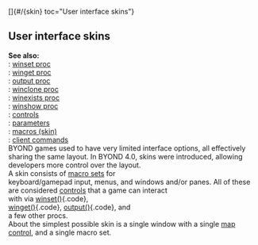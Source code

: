 []{#/{skin} toc="User interface skins"}    
## User interface skins    
**See also:**    
:   [winset proc](/ref/proc/winset/winset.md)    
:   [winget proc](/ref/proc/winget/winget.md)    
:   [output proc](/ref/proc/output/output.md)    
:   [winclone proc](/ref/proc/winclone/winclone.md)    
:   [winexists proc](/ref/proc/winexists/winexists.md)    
:   [winshow proc](/ref/proc/winshow/winshow.md)    
:   [controls](/ref/%7Bskin%7D/control/control.md)    
:   [parameters](/ref/%7Bskin%7D/param/param.md)    
:   [macros (skin)](/ref/%7Bskin%7D/macros/macros.md)    
:   [client commands](/ref/%7Bskin%7D/commands/commands.md)    
BYOND games used to have very limited interface options, all effectively    
sharing the same layout. In BYOND 4.0, skins were introduced, allowing    
developers more control over the layout.    
A skin consists of [macro sets](/ref/%7Bskin%7D/macros/macros.md) for    
keyboard/gamepad input, menus, and windows and/or panes. All of these    
are considered [controls](/ref/%7Bskin%7D/control/control.md) that a game can interact    
with via [winset()](/ref/proc/winset/winset.md){.code},    
[winget()](/ref/proc/winget/winget.md){.code}, [output()](/ref/proc/output/output.md){.code}, and    
a few other procs.    
About the simplest possible skin is a single window with a single [map    
control](/ref/%7Bskin%7D/control/map/map.md), and a single macro set.  